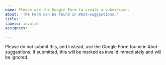 ```yaml
---
name: Please use the Google Form to create a submission.
about: 'The Form can be found in #bot-suggestions.'
title: ''
labels: invalid
assignees: ''

---
```


Please do not submit this, and instead, use the Google Form found in #bot-suggestions.
If submitted, this will be marked as invalid immediately and will be ignored.

